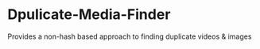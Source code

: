 # Dpulicate-Media-Finder
Provides a non-hash based approach to finding duplicate videos &amp; images
